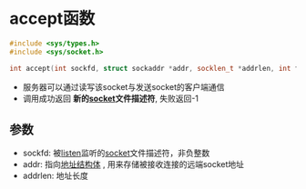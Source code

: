 # accept函数

```c++
#include <sys/types.h>
#include <sys/socket.h>

int accept(int sockfd, struct sockaddr *addr, socklen_t *addrlen, int flags)
```

- 服务器可以通过读写该socket与发送socket的客户端通信
- 调用成功返回 **新的[socket](Linux_Socket_API_socket()函数.md)文件描述符**, 失败返回-1

## 参数

- sockfd: 被[listen](Linux_socket_API_listen()函数.md)监听的[socket](Linux_Socket_API)文件描述符，非负整数
- addr: 指向[地址结构体](socket地址结构体.md) , 用来存储被接收连接的远端socket地址
- addrlen: 地址长度